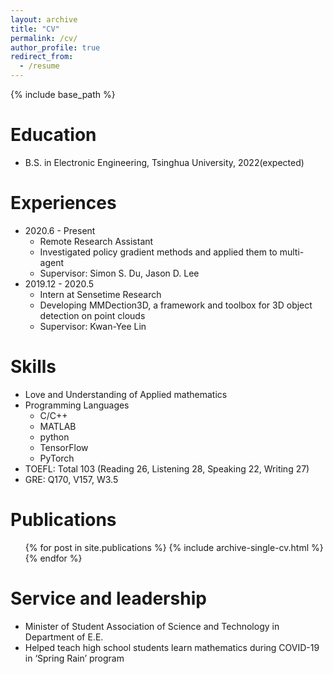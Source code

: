 ```yaml
---
layout: archive
title: "CV"
permalink: /cv/
author_profile: true
redirect_from:
  - /resume
---
```


{% include base_path %}

Education
======
* B.S. in Electronic Engineering, Tsinghua University, 2022(expected)

Experiences
======
* 2020.6 - Present 
  * Remote Research Assistant
  * Investigated policy gradient methods and applied them to multi-agent
  * Supervisor:  Simon S. Du, Jason D. Lee
* 2019.12 - 2020.5
  * Intern at Sensetime Research
  * Developing MMDection3D, a framework and toolbox for 3D object detection on point clouds
  * Supervisor:  Kwan-Yee Lin

Skills
======
* Love and Understanding of Applied mathematics
* Programming Languages
  * C/C++
  * MATLAB
  * python
  * TensorFlow
  * PyTorch
* TOEFL: Total 103 (Reading 26, Listening 28, Speaking 22, Writing 27)
* GRE:   Q170, V157, W3.5

Publications
======
  <ul>{% for post in site.publications %}
    {% include archive-single-cv.html %}
  {% endfor %}</ul>
  
Service and leadership
======
* Minister of Student Association of Science and Technology in Department of E.E.
* Helped teach high school students learn mathematics during COVID-19 in ‘Spring Rain’ program
